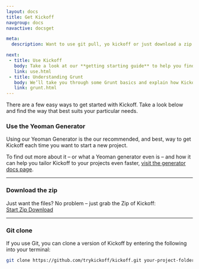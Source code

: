 ```yaml
---
layout: docs
title: Get Kickoff
navgroup: docs
navactive: docsget

meta:
  description: Want to use git pull, yo kickoff or just download a zip. Find out how to get your hands on Kickoff here

next:
 - title: Use Kickoff
   body: Take a look at our **getting starting guide** to help you find your way around the framework.
   link: use.html
 - title: Understanding Grunt
   body: We’ll take you through some Grunt basics and explain how Kickoff is configured to use it.
   link: grunt.html
---
```

There are a few easy ways to get started with Kickoff.  Take a look below and find the way that best suits your particular needs.

### Use the Yeoman Generator

Using our Yeoman Generator is the our recommended, and best, way to get Kickoff each time you want to start a new project.

To find out more about it – or what a Yeoman generator even is – and how it can help you tailor Kickoff to your projects even faster, [visit the generator docs page](yeoman.html).

<hr class="sectionSplitter">

### Download the zip

Just want the files?  No problem – just grab the Zip of Kickoff:<br>
<a href="https://github.com/trykickoff/kickoff/archive/master.zip" class="btn btn--primary btn--small">Start Zip Download</a>

<hr class="sectionSplitter">

### Git clone

If you use Git, you can clone a version of Kickoff by entering the following into your terminal:

```sh
git clone https://github.com/trykickoff/kickoff.git your-project-folder
```
